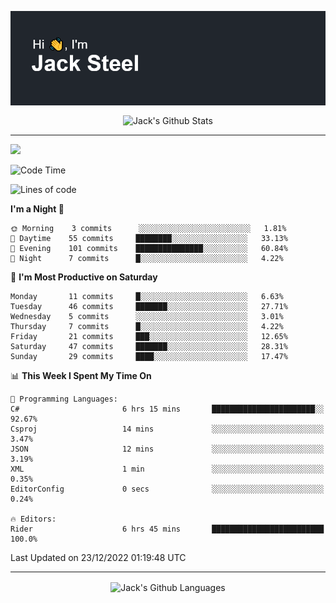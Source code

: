 <p align="center">
  <img align="center" src="https://github.com/JackSteel97/JackSteel97/blob/main/header.png?raw=true" alt="Hi, I'm Jack Steel" /> 
 </p>
<p align="center">
 <img align="center" src="https://github-readme-stats.vercel.app/api?username=jacksteel97&show_icons=true&count_private=true&theme=dracula" alt="Jack's Github Stats" /> 
</p>

<hr/>

![](https://komarev.com/ghpvc/?username=jacksteel97&color=blue)
<!--START_SECTION:waka-->
![Code Time](http://img.shields.io/badge/Code%20Time-510%20hrs%207%20mins-blue)

![Lines of code](https://img.shields.io/badge/From%20Hello%20World%20I%27ve%20Written-869%20Thousand%20lines%20of%20code-blue)

**I'm a Night 🦉** 

```text
🌞 Morning    3 commits      ░░░░░░░░░░░░░░░░░░░░░░░░░   1.81% 
🌆 Daytime    55 commits     ████████░░░░░░░░░░░░░░░░░   33.13% 
🌃 Evening    101 commits    ███████████████░░░░░░░░░░   60.84% 
🌙 Night      7 commits      █░░░░░░░░░░░░░░░░░░░░░░░░   4.22%

```
📅 **I'm Most Productive on Saturday** 

```text
Monday       11 commits     █░░░░░░░░░░░░░░░░░░░░░░░░   6.63% 
Tuesday      46 commits     ███████░░░░░░░░░░░░░░░░░░   27.71% 
Wednesday    5 commits      ░░░░░░░░░░░░░░░░░░░░░░░░░   3.01% 
Thursday     7 commits      █░░░░░░░░░░░░░░░░░░░░░░░░   4.22% 
Friday       21 commits     ███░░░░░░░░░░░░░░░░░░░░░░   12.65% 
Saturday     47 commits     ███████░░░░░░░░░░░░░░░░░░   28.31% 
Sunday       29 commits     ████░░░░░░░░░░░░░░░░░░░░░   17.47%

```


📊 **This Week I Spent My Time On** 

```text
💬 Programming Languages: 
C#                       6 hrs 15 mins       ███████████████████████░░   92.67% 
Csproj                   14 mins             ░░░░░░░░░░░░░░░░░░░░░░░░░   3.47% 
JSON                     12 mins             ░░░░░░░░░░░░░░░░░░░░░░░░░   3.19% 
XML                      1 min               ░░░░░░░░░░░░░░░░░░░░░░░░░   0.35% 
EditorConfig             0 secs              ░░░░░░░░░░░░░░░░░░░░░░░░░   0.24%

🔥 Editors: 
Rider                    6 hrs 45 mins       █████████████████████████   100.0%

```


 Last Updated on 23/12/2022 01:19:48 UTC
<!--END_SECTION:waka-->

<hr/>

<p align="center">
    <img align="center" src="http://github-profile-summary-cards.vercel.app/api/cards/repos-per-language?username=jacksteel97&theme=2077" alt="Jack's Github Languages" /> 
</p>
